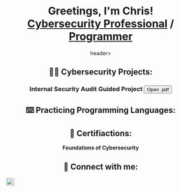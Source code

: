 <header>
  <h1>Greetings, I'm Chris! <br/><a href="https://www.linkedin.com/in/linksmith/">Cybersecurity Professional</a> / <a href="https://github.com/igitluv">Programmer</a>
</h1>header>

<h2>👨‍💻 Cybersecurity Projects:</h2>
<section id="section1">
      <h3>Internal Security Audit Guided Project <button onclick="window.open('Botium Toys Controls and Compliance Checklist.pdf', '_blank')"> Open .pdf</button></h3>
</section>

<h2>⌨️ Practicing Programming Languages:</h2>

<h2>📃 Certifiactions:</h2>

  <b>Foundations of Cybersecurity</b>
  
<h2> 🤳 Connect with me:</h2>

<img align="left" alt="ChrisSmith | LinkedIn" width="22px" src="https://cdn.jsdelivr.net/npm/simple-icons@v3/icons/linkedin.svg" />
